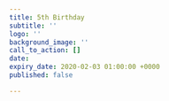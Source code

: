 ```yaml
---
title: 5th Birthday
subtitle: ''
logo: ''
background_image: ''
call_to_action: []
date: 
expiry_date: 2020-02-03 01:00:00 +0000
published: false

---
```


